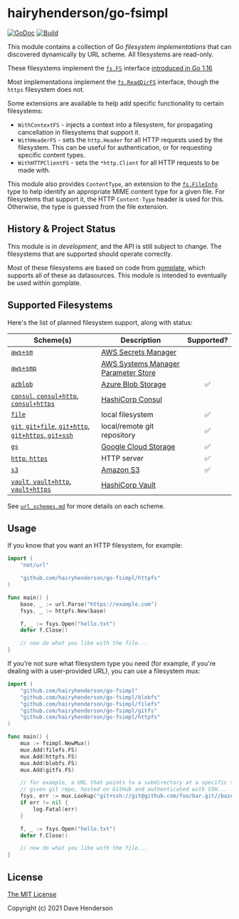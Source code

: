 # hairyhenderson/go-fsimpl

[![GoDoc][godoc-image]][godocs]
[![Build][gh-actions-image]][gh-actions-url]

This module contains a collection of Go _filesystem implementations_ that can
discovered dynamically by URL scheme. All filesystems are read-only.

These filesystems implement the [`fs.FS`](https://pkg.go.dev/io/fs#FS) interface
[introduced in Go 1.16]()

Most implementations implement the [`fs.ReadDirFS`](https://pkg.go.dev/io/fs#ReadDirFS)
interface, though the `https` filesystem does not.

Some extensions are available to help add specific functionality to certain
filesystems:
- `WithContextFS` - injects a context into a filesystem, for propagating
	cancellation in filesystems that support it.
- `WithHeaderFS` - sets the `http.Header` for all HTTP requests used by the
	filesystem. This can be useful for authentication, or for requesting
	specific content types.
- `WithHTTPClientFS` - sets the `*http.Client` for all HTTP requests to be made
	with.

This module also provides `ContentType`, an extension to the
[`fs.FileInfo`](https://pkg.go.dev/io/fs#FileInfo) type to help identify an
appropriate MIME content type for a given file. For filesystems that support it,
the HTTP `Content-Type` header is used for this. Otherwise, the type is guessed
from the file extension.

## History & Project Status

This module is _in development_, and the API is still subject to change. The
filesystems that are supported should operate correctly.

Most of these filesystems are based on code from [gomplate](https://github.com/hairyhenderson/gomplate),
which supports all of these as datasources. This module is intended to 
eventually be used within gomplate.

## Supported Filesystems

Here's the list of planned filesystem support, along with status:

| Scheme(s) | Description | Supported? |
|-----------|-------------|:----------:|
| [`aws+sm`](./url_schemes.md#awssm) | [AWS Secrets Manager][] | |
| [`aws+smp`](./url_schemes.md#awssmp) | [AWS Systems Manager Parameter Store][AWS SMP] | |
| [`azblob`](./url_schemes.md#azblob) | [Azure Blob Storage][] | ✅ |
| [`consul`, `consul+http`, `consul+https`](./url_schemes.md#consul) | [HashiCorp Consul][] | |
| [`file`](./url_schemes.md#file) | local filesystem | ✅ |
| [`git`, `git+file`, `git+http`, `git+https`, `git+ssh`](./url_schemes.md#git) | local/remote git repository | ✅ |
| [`gs`](./url_schemes.md#gs) | [Google Cloud Storage][] | ✅ |
| [`http`, `https`](./url_schemes.md#http) | HTTP server | ✅ |
| [`s3`](./url_schemes.md#s3) | [Amazon S3][] | ✅ |
| [`vault`, `vault+http`, `vault+https`](./url_schemes.md#vault) | [HashiCorp Vault][] | |

See [`url_schemes.md`](./url_schemes.md) for more details on each scheme.

## Usage

If you know that you want an HTTP filesystem, for example:

```go
import (
	"net/url"

	"github.com/hairyhenderson/go-fsimpl/httpfs"
)

func main() {
	base, _ := url.Parse("https://example.com")
	fsys, _ := httpfs.New(base)

	f, _ := fsys.Open("hello.txt")
	defer f.Close()

	// now do what you like with the file...
}
```

If you're not sure what filesystem type you need (for example, if you're dealing
with a user-provided URL), you can use a filesystem mux:

```go
import (
	"github.com/hairyhenderson/go-fsimpl"
	"github.com/hairyhenderson/go-fsimpl/blobfs"
	"github.com/hairyhenderson/go-fsimpl/filefs"
	"github.com/hairyhenderson/go-fsimpl/gitfs"
	"github.com/hairyhenderson/go-fsimpl/httpfs"
)

func main() {
	mux := fsimpl.NewMux()
	mux.Add(filefs.FS)
	mux.Add(httpfs.FS)
	mux.Add(blobfs.FS)
	mux.Add(gitfs.FS)

	// for example, a URL that points to a subdirectory at a specific tag in a
	// given git repo, hosted on GitHub and authenticated with SSH...
	fsys, err := mux.Lookup("git+ssh://git@github.com/foo/bar.git//baz#refs/tags/v1.0.0")
	if err != nil {
		log.Fatal(err)
	}

	f, _ := fsys.Open("hello.txt")
	defer f.Close()

	// now do what you like with the file...
}
```

## License

[The MIT License](http://opensource.org/licenses/MIT)

Copyright (c) 2021 Dave Henderson

[godocs]: https://pkg.go.dev/github.com/hairyhenderson/go-fsimpl
[godoc-image]: https://pkg.go.dev/badge/github.com/hairyhenderson/go-fsimpl
[gh-actions-image]: https://github.com/hairyhenderson/go-fsimpl/workflows/Build/badge.svg?branch=main
[gh-actions-url]: https://github.com/hairyhenderson/go-fsimpl/actions?workflow=Build&branch=main

[AWS SMP]: https://aws.amazon.com/systems-manager/features#Parameter_Store
[AWS Secrets Manager]: https://aws.amazon.com/secrets-manager
[HashiCorp Consul]: https://consul.io
[HashiCorp Vault]: https://vaultproject.io
[Amazon S3]: https://aws.amazon.com/s3/
[Google Cloud Storage]: https://cloud.google.com/storage/
[Azure Blob Storage]: https://azure.microsoft.com/en-us/services/storage/blobs/
